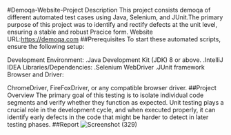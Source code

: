 #Demoqa-Website-Project Description
This project consists demoqa of different automated test cases using Java, Selenium, and JUnit.The primary purpose of this project was to identify and rectify defects at the unit level, ensuring a stable and robust Pracice form.
Website URL:https://demoqa.com
##Prerequisites
To start these automated scripts, ensure the following setup:

Development Environment:
.Java Development Kit (JDK) 8 or above.
.IntelliJ IDEA 
Libraries/Dependencies:
.Selenium WebDriver
.JUnit framework
Browser and Driver:

ChromeDriver, FireFoxDriver, or any compatible browser driver.
##Project Overview
The primary goal of this testing is to isolate individual code segments and verify whether they function as expected. Unit testing plays a crucial role in the development cycle, and when executed properly, it can identify early defects in the code that might be harder to detect in later testing phases.
##Report
![Screenshot (329)](https://github.com/user-attachments/assets/0b1d5f8f-1a97-4468-9e1b-2528a7de6c81)
